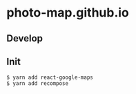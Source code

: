 # photo-map.github.io

## Develop

## Init

```
$ yarn add react-google-maps
$ yarn add recompose
```
